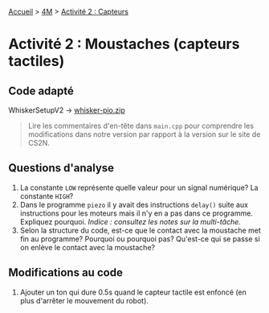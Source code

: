 [Accueil](./index.md) > [4M](./accueil4M.md#projet-7--mouvement-avec-mission) > [Activité 2 : Capteurs](./p7-4m_act2.md)

# Activité 2 : Moustaches (capteurs tactiles)

## Code adapté

WhiskerSetupV2 -> [whisker-pio.zip](./assets/code/platformio/whisker-pio.zip)

> Lire les commentaires d'en-tête dans `main.cpp` pour comprendre les modifications dans notre version par rapport à la version sur le site de CS2N.

## Questions d'analyse

1. La constante `LOW` représente quelle valeur pour un signal numérique? La constante `HIGH`?
1. Dans le programme `piezo` il y avait des instructions `delay()` suite aux instructions pour les moteurs mais il n'y en a pas dans ce programme. Expliquez pourquoi. _Indice : consultez les notes sur la multi-tâche._
1. Selon la structure du code, est-ce que le contact avec la moustache met fin au programme? Pourquoi ou pourquoi pas? Qu'est-ce qui se passe si on enlève le contact avec la moustache?

## Modifications au code

1. Ajouter un ton qui dure 0.5s quand le capteur tactile est enfoncé (en plus d'arrêter le mouvement du robot).
